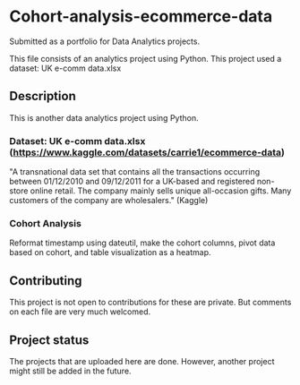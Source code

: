 # Cohort-analysis-ecommerce-data
Submitted as a portfolio for Data Analytics projects.

This file consists of an analytics project using Python. This project used a dataset: UK e-comm data.xlsx

## Description
This is another data analytics project using Python. 

  ### Dataset: UK e-comm data.xlsx (https://www.kaggle.com/datasets/carrie1/ecommerce-data)
  "A transnational data set that contains all the transactions occurring between 01/12/2010 and 09/12/2011 for a UK-based and registered non-store online retail. The company mainly sells unique all-occasion gifts. Many customers of the company are wholesalers." (Kaggle)

  ### Cohort Analysis
  Reformat timestamp using dateutil, make the cohort columns, pivot data based on cohort, and table visualization as a heatmap. 

## Contributing
This project is not open to contributions for these are private. But comments on each file are very much welcomed.

## Project status
The projects that are uploaded here are done. However, another project might still be added in the future.
